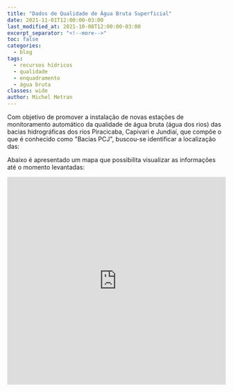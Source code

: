 ```yaml
---
title: "Dados de Qualidade de Água Bruta Superficial"
date: 2021-11-01T12:00:00-03:00
last_modified_at: 2021-10-08T12:00:00-03:00
excerpt_separator: "<!--more-->"
toc: false
categories:
  - blog
tags:
  - recursos hídricos
  - qualidade
  - enquadramento
  - água bruta
classes: wide
author: Michel Metran
---
```


Com objetivo de promover a instalação de novas estações de monitoramento automático da qualidade de água bruta (água dos rios) das bacias hidrográficas dos rios Piracicaba, Capivari e Jundiaí, que compõe o que é conhecido como "Bacias PCJ", buscou-se identificar a localização das:

<!--more-->

Abaixo é apresentado um mapa que possibilita visualizar as informações até o momento levantadas:

<iframe src="https://open-geodata.github.io/assets/maps/map_infoaguas_cluster.html" width="100%" height="480"  frameborder="0" allowfullscreen></iframe>
